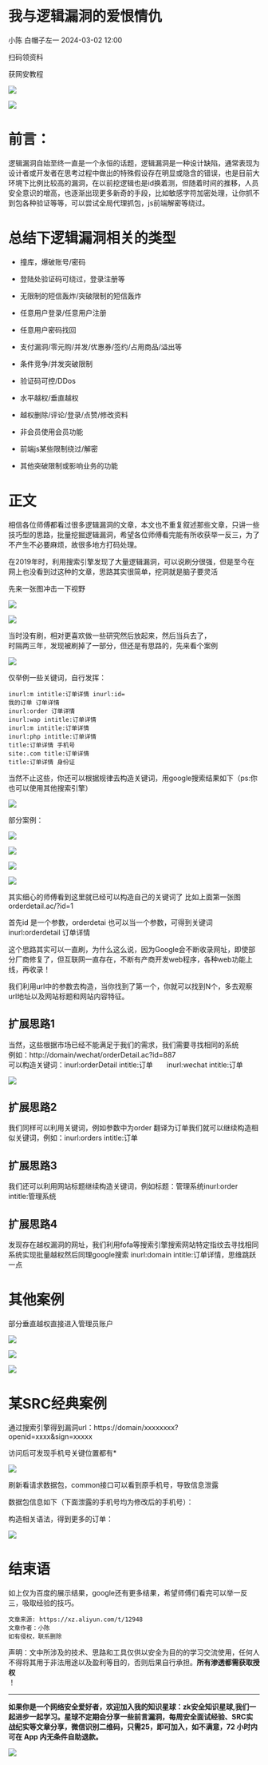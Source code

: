 #  我与逻辑漏洞的爱恨情仇   
小陈  白帽子左一   2024-03-02 12:00  
  
扫码领资料  
  
获网安教程  
  
![](https://mmbiz.qpic.cn/sz_mmbiz_png/CBJYPapLzSFbaUgVwdsriauB77CgQS8lyBNAxtx9IMqJQdhuuoITunu8A5Gp7kFjF7BvEXSaLMuDTYhnu7Nicghg/640?wx_fmt=png&from=appmsg&wxfrom=5&wx_lazy=1&wx_co=1 "")  
  
  
![](https://mmbiz.qpic.cn/mmbiz_png/b96CibCt70iaaJcib7FH02wTKvoHALAMw4fchVnBLMw4kTQ7B9oUy0RGfiacu34QEZgDpfia0sVmWrHcDZCV1Na5wDQ/640?wx_fmt=png&wxfrom=5&wx_lazy=1&wx_co=1 "")  
  
  
# 前言：  
  
逻辑漏洞自始至终一直是一个永恒的话题，逻辑漏洞是一种设计缺陷，通常表现为设计者或开发者在思考过程中做出的特殊假设存在明显或隐含的错误，也是目前大环境下比例比较高的漏洞，在以前挖逻辑也是id换着测，但随着时间的推移，人员安全意识的增高，也逐渐出现更多新奇的手段，比如敏感字符加密处理，让你抓不到包各种验证等等，可以尝试全局代理抓包，js前端解密等绕过。  
# 总结下逻辑漏洞相关的类型  
- 撞库，爆破账号/密码  
  
- 登陆处验证码可绕过，登录注册等  
  
- 无限制的短信轰炸/突破限制的短信轰炸  
  
- 任意用户登录/任意用户注册  
  
- 任意用户密码找回  
  
- 支付漏洞/零元购/并发/优惠券/签约/占用商品/溢出等  
  
- 条件竞争/并发突破限制  
  
- 验证码可控/DDos  
  
- 水平越权/垂直越权  
  
- 越权删除/评论/登录/点赞/修改资料  
  
- 非会员使用会员功能  
  
- 前端js某些限制绕过/解密  
  
- 其他突破限制或影响业务的功能  
  
# 正文  
  
相信各位师傅都看过很多逻辑漏洞的文章，本文也不重复叙述那些文章，只讲一些技巧型的思路，批量挖掘逻辑漏洞，希望各位师傅看完能有所收获举一反三，为了不产生不必要麻烦，故很多地方打码处理。  
  
在2019年时，利用搜索引擎发现了大量逻辑漏洞，可以说刷分很强，但是至今在网上也没看到过这种的文章，思路其实很简单，挖洞就是脑子要灵活  
  
先来一张图冲击一下视野  
  
![](https://mmbiz.qpic.cn/sz_mmbiz_png/CBJYPapLzSGFiayR5abCWAsqde6XsoBxpobibzzVzfyqiaYr7FeHzO4LeS845olSIZvXiaK77rZWA3wiaMXcNCbJv4g/640?wx_fmt=png&from=appmsg "")  
  
![](https://mmbiz.qpic.cn/sz_mmbiz_png/CBJYPapLzSGFiayR5abCWAsqde6XsoBxpblejicLLNs0hNjQYgGqolJA5tmNTCwkRAqyVnLV13RPKxZfWfVY8CBA/640?wx_fmt=png&from=appmsg "")  
  
当时没有刷，相对更喜欢做一些研究然后放起来，然后当兵去了，  
时隔两三年，发现被刷掉了一部分，但还是有思路的，先来看个案例  
  
![](https://mmbiz.qpic.cn/sz_mmbiz_png/CBJYPapLzSGFiayR5abCWAsqde6XsoBxpKx4Obt4v1K8XT7WYMMmiaCsgCicdRwWXGCFhuRYW4qzCPLUs5C5kJkVg/640?wx_fmt=png&from=appmsg "")  
  
仅举例一些关键词，自行发挥：  
```
inurl:m intitle:订单详情 inurl:id=
我的订单 订单详情
inurl:order 订单详情
inurl:wap intitle:订单详情
inurl:m intitle:订单详情
inurl:php intitle:订单详情
title:订单详情 手机号
site:.com title:订单详情
title:订单详情 身份证
```  
  
当然不止这些，你还可以根据规律去构造关键词，用google搜索结果如下（ps:你也可以使用其他搜索引擎）  
  
![](https://mmbiz.qpic.cn/sz_mmbiz_png/CBJYPapLzSGFiayR5abCWAsqde6XsoBxpJvY7BLNLm2nHOI2fjwZwmicMiagScagHMSrVK7Ded6FeSRz6862XI0zg/640?wx_fmt=png&from=appmsg "")  
  
部分案例：  
  
![](https://mmbiz.qpic.cn/sz_mmbiz_png/CBJYPapLzSGFiayR5abCWAsqde6XsoBxpoBRSTXsBDtYVibiaFtL7YyDKmicB2XK1a58pYUk6CEkdGdTiamqGtSOH4w/640?wx_fmt=png&from=appmsg "")  
  
![](https://mmbiz.qpic.cn/sz_mmbiz_png/CBJYPapLzSGFiayR5abCWAsqde6XsoBxpw0yUbbk0blpo96FzfJ47wgRLEcKbMOHE24icpE84FRCHF8SDcTqsVMA/640?wx_fmt=png&from=appmsg "")  
  
![](https://mmbiz.qpic.cn/sz_mmbiz_png/CBJYPapLzSGFiayR5abCWAsqde6XsoBxpvvkgQRTPcS5fVqwocKRyMbCnw70cZaeoZXmAaNxsKnPF1lSCnRkYuQ/640?wx_fmt=png&from=appmsg "")  
  
![](https://mmbiz.qpic.cn/sz_mmbiz_png/CBJYPapLzSGFiayR5abCWAsqde6XsoBxpNlfVsiaSvhtmbwmgEJB0n2Xhrw3XeP5O5LialPUiboiclGLfOBIDOaW9kQ/640?wx_fmt=png&from=appmsg "")  
  
其实细心的师傅看到这里就已经可以构造自己的关键词了 比如上面第一张图 orderdetail.ac/?id=1  
  
首先id 是一个参数，orderdetai 也可以当一个参数，可得到关键词 inurl:orderdetail 订单详情  
  
这个思路其实可以一直刷，为什么这么说，因为Google会不断收录网址，即使部分厂商修复了，但互联网一直存在，不断有产商开发web程序，各种web功能上线，再收录！  
  
我们利用url中的参数去构造，当你找到了第一个，你就可以找到N个，多去观察url地址以及网站标题和网站内容特征。  
## 扩展思路1  
  
当然，这些根据市场已经不能满足于我们的需求，我们需要寻找相同的系统  
例如：http://domain/wechat/orderDetail.ac?id=887  
可以构造关键词：inurl:orderDetail intitle:订单　　inurl:wechat intitle:订单  
  
![](https://mmbiz.qpic.cn/sz_mmbiz_png/CBJYPapLzSGFiayR5abCWAsqde6XsoBxpg3Gniao5ylIKgcTowdWT60S9eIhx8pvcxb52CWIVXWMIJgvpjibtiaHuw/640?wx_fmt=png&from=appmsg "")  
## 扩展思路2  
  
我们同样可以利用关键词，例如参数中为order 翻译为订单我们就可以继续构造相似关键词，例如：inurl:orders intitle:订单  
## 扩展思路3  
  
我们还可以利用网站标题继续构造关键词，例如标题：管理系统inurl:order intitle:管理系统  
## 扩展思路4  
  
发现存在越权漏洞的网址，我们利用fofa等搜索引擎搜索网站特定指纹去寻找相同系统实现批量越权然后同理google搜索 inurl:domain intitle:订单详情，思维跳跃一点  
# 其他案例  
  
部分垂直越权直接进入管理员账户  
  
![](https://mmbiz.qpic.cn/sz_mmbiz_png/CBJYPapLzSGFiayR5abCWAsqde6XsoBxpsibFv3IUE0XYiceh0ENt75qjF2GWFtzj7W0cqpzfcDicffHslzicpYGk2w/640?wx_fmt=png&from=appmsg "")  
  
![](https://mmbiz.qpic.cn/sz_mmbiz_png/CBJYPapLzSGFiayR5abCWAsqde6XsoBxpe3apmDYYaMTbFIhQHAFM2xsoKZfkBNg54Gz0AVnYakEjrd5G0fVxvA/640?wx_fmt=png&from=appmsg "")  
  
![](https://mmbiz.qpic.cn/sz_mmbiz_png/CBJYPapLzSGFiayR5abCWAsqde6XsoBxpwwkTDoyiaToY2GsnyXOjEhK0yZWLPkMWghawV6DW2qy3EjgdHtGWYmA/640?wx_fmt=png&from=appmsg "")  
# 某SRC经典案例  
  
通过搜索引擎得到漏洞url：https://domain/xxxxxxxx?openid=xxxx&sign=xxxxx  
  
访问后可发现手机号关键位置都有*  
  
![](https://mmbiz.qpic.cn/sz_mmbiz_png/CBJYPapLzSGFiayR5abCWAsqde6XsoBxpcIRaK6EBAeknkhQMlteIcBjiaX1ocPAp00YApbk1lWE683Vw7jwnuHQ/640?wx_fmt=png&from=appmsg "")  
  
刷新看请求数据包，common接口可以看到原手机号，导致信息泄露  
  
数据包信息如下（下面泄露的手机号均为修改后的手机号）：  
  
构造相关语法，得到更多的订单：  
  
![](https://mmbiz.qpic.cn/sz_mmbiz_png/CBJYPapLzSGFiayR5abCWAsqde6XsoBxp4yvARehHk1weABYG4kN1LGGXmOZ8bhfmSicrPrXwJS7bnrIFyn1libkQ/640?wx_fmt=png&from=appmsg "")  
# 结束语  
  
如上仅为百度的展示结果，google还有更多结果，希望师傅们看完可以举一反三，吸取经验的技巧。  
```
文章来源: https://xz.aliyun.com/t/12948
文章作者：小陈 
如有侵权，联系删除
```  
  
声明：⽂中所涉及的技术、思路和⼯具仅供以安全为⽬的的学习交流使⽤，任何⼈不得将其⽤于⾮法⽤途以及盈利等⽬的，否则后果⾃⾏承担。**所有渗透都需获取授权**  
！  
****  
  
**如果你是一个网络安全爱好者，欢迎加入我的知识星球：zk安全知识星球,我们一起进步一起学习。星球不定期会分享一些前言漏洞，每周安全面试经验、SRC实战纪实等文章分享，微信识别二维码，只需25，即可加入，如不满意，72 小时内可在 App 内无条件自助退款。**  
  
![](https://mmbiz.qpic.cn/sz_mmbiz_png/CBJYPapLzSGpTtick8dYImTUOcmaQWHRzkPIp7SwgncysYUIo0cKZAcHvXcMEBL5ZZEJCIpUP08SGOR8bnejDxQ/640?wx_fmt=png&from=appmsg&wxfrom=5&wx_lazy=1&wx_co=1 "")  
  
  
  
  
  
  
